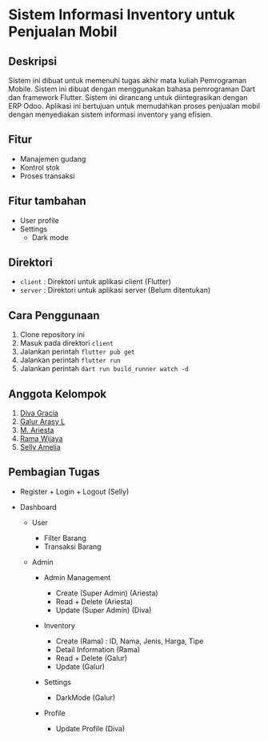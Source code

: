 # Sistem Informasi Inventory untuk Penjualan Mobil

## Deskripsi

Sistem ini dibuat untuk memenuhi tugas akhir mata kuliah Pemrograman Mobile. Sistem ini dibuat dengan menggunakan bahasa pemrograman Dart dan framework Flutter. Sistem ini dirancang untuk diintegrasikan dengan ERP Odoo. Aplikasi ini bertujuan untuk memudahkan proses penjualan mobil dengan menyediakan sistem informasi inventory yang efisien.

## Fitur

- Manajemen gudang
- Kontrol stok
- Proses transaksi

## Fitur tambahan

- User profile
- Settings
  - Dark mode

## Direktori

- `client` : Direktori untuk aplikasi client (Flutter)
- `server` : Direktori untuk aplikasi server (Belum ditentukan)

## Cara Penggunaan

1. Clone repository ini
2. Masuk pada direktori `client`
3. Jalankan perintah `flutter pub get`
4. Jalankan perintah `flutter run`
5. Jalankan perintah `dart run build_runner watch -d`
<!-- 5. Masuk pada direktori `server`
5. Jalankan perintah `npm install`
6. Jalankan perintah `npm start` -->

## Anggota Kelompok

1. [Diva Gracia](https://github.com/diva-gsc)
2. [Galur Arasy L](https://github.com/evanightly)
3. [M. Ariesta](https://github.com/EvosMan)
4. [Rama Wijaya](https://github.com/ramawijaya1)
5. [Selly Amelia](https://github.com/sellyamelia)

## Pembagian Tugas

- Register + Login + Logout (Selly)

- Dashboard
  - User
    - Filter Barang
    - Transaksi Barang  

  - Admin
    - Admin Management
      - Create (Super Admin) (Ariesta)
      - Read + Delete (Ariesta)
      - Update (Super Admin) (Diva)
  
    - Inventory
      - Create (Rama) : ID, Nama, Jenis, Harga, Tipe
      - Detail Information (Rama)
      - Read + Delete (Galur)
      - Update (Galur)
  
    - Settings
      - DarkMode (Galur)
  
    - Profile
      - Update Profile (Diva)
